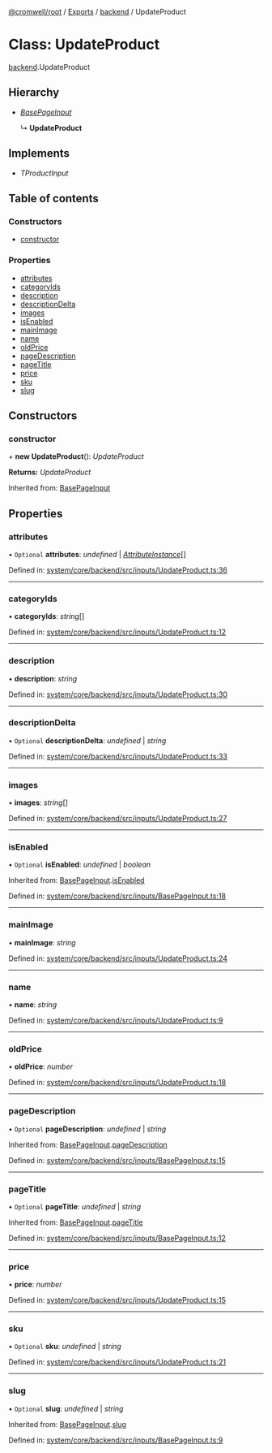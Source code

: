 [@cromwell/root](../README.md) / [Exports](../modules.md) / [backend](../modules/backend.md) / UpdateProduct

# Class: UpdateProduct

[backend](../modules/backend.md).UpdateProduct

## Hierarchy

* [*BasePageInput*](backend.basepageinput.md)

  ↳ **UpdateProduct**

## Implements

* *TProductInput*

## Table of contents

### Constructors

- [constructor](backend.updateproduct.md#constructor)

### Properties

- [attributes](backend.updateproduct.md#attributes)
- [categoryIds](backend.updateproduct.md#categoryids)
- [description](backend.updateproduct.md#description)
- [descriptionDelta](backend.updateproduct.md#descriptiondelta)
- [images](backend.updateproduct.md#images)
- [isEnabled](backend.updateproduct.md#isenabled)
- [mainImage](backend.updateproduct.md#mainimage)
- [name](backend.updateproduct.md#name)
- [oldPrice](backend.updateproduct.md#oldprice)
- [pageDescription](backend.updateproduct.md#pagedescription)
- [pageTitle](backend.updateproduct.md#pagetitle)
- [price](backend.updateproduct.md#price)
- [sku](backend.updateproduct.md#sku)
- [slug](backend.updateproduct.md#slug)

## Constructors

### constructor

\+ **new UpdateProduct**(): *UpdateProduct*

**Returns:** *UpdateProduct*

Inherited from: [BasePageInput](backend.basepageinput.md)

## Properties

### attributes

• `Optional` **attributes**: *undefined* \| [*AttributeInstance*](backend.attributeinstance.md)[]

Defined in: [system/core/backend/src/inputs/UpdateProduct.ts:36](https://github.com/CromwellCMS/Cromwell/blob/b0001b2/system/core/backend/src/inputs/UpdateProduct.ts#L36)

___

### categoryIds

• **categoryIds**: *string*[]

Defined in: [system/core/backend/src/inputs/UpdateProduct.ts:12](https://github.com/CromwellCMS/Cromwell/blob/b0001b2/system/core/backend/src/inputs/UpdateProduct.ts#L12)

___

### description

• **description**: *string*

Defined in: [system/core/backend/src/inputs/UpdateProduct.ts:30](https://github.com/CromwellCMS/Cromwell/blob/b0001b2/system/core/backend/src/inputs/UpdateProduct.ts#L30)

___

### descriptionDelta

• `Optional` **descriptionDelta**: *undefined* \| *string*

Defined in: [system/core/backend/src/inputs/UpdateProduct.ts:33](https://github.com/CromwellCMS/Cromwell/blob/b0001b2/system/core/backend/src/inputs/UpdateProduct.ts#L33)

___

### images

• **images**: *string*[]

Defined in: [system/core/backend/src/inputs/UpdateProduct.ts:27](https://github.com/CromwellCMS/Cromwell/blob/b0001b2/system/core/backend/src/inputs/UpdateProduct.ts#L27)

___

### isEnabled

• `Optional` **isEnabled**: *undefined* \| *boolean*

Inherited from: [BasePageInput](backend.basepageinput.md).[isEnabled](backend.basepageinput.md#isenabled)

Defined in: [system/core/backend/src/inputs/BasePageInput.ts:18](https://github.com/CromwellCMS/Cromwell/blob/b0001b2/system/core/backend/src/inputs/BasePageInput.ts#L18)

___

### mainImage

• **mainImage**: *string*

Defined in: [system/core/backend/src/inputs/UpdateProduct.ts:24](https://github.com/CromwellCMS/Cromwell/blob/b0001b2/system/core/backend/src/inputs/UpdateProduct.ts#L24)

___

### name

• **name**: *string*

Defined in: [system/core/backend/src/inputs/UpdateProduct.ts:9](https://github.com/CromwellCMS/Cromwell/blob/b0001b2/system/core/backend/src/inputs/UpdateProduct.ts#L9)

___

### oldPrice

• **oldPrice**: *number*

Defined in: [system/core/backend/src/inputs/UpdateProduct.ts:18](https://github.com/CromwellCMS/Cromwell/blob/b0001b2/system/core/backend/src/inputs/UpdateProduct.ts#L18)

___

### pageDescription

• `Optional` **pageDescription**: *undefined* \| *string*

Inherited from: [BasePageInput](backend.basepageinput.md).[pageDescription](backend.basepageinput.md#pagedescription)

Defined in: [system/core/backend/src/inputs/BasePageInput.ts:15](https://github.com/CromwellCMS/Cromwell/blob/b0001b2/system/core/backend/src/inputs/BasePageInput.ts#L15)

___

### pageTitle

• `Optional` **pageTitle**: *undefined* \| *string*

Inherited from: [BasePageInput](backend.basepageinput.md).[pageTitle](backend.basepageinput.md#pagetitle)

Defined in: [system/core/backend/src/inputs/BasePageInput.ts:12](https://github.com/CromwellCMS/Cromwell/blob/b0001b2/system/core/backend/src/inputs/BasePageInput.ts#L12)

___

### price

• **price**: *number*

Defined in: [system/core/backend/src/inputs/UpdateProduct.ts:15](https://github.com/CromwellCMS/Cromwell/blob/b0001b2/system/core/backend/src/inputs/UpdateProduct.ts#L15)

___

### sku

• `Optional` **sku**: *undefined* \| *string*

Defined in: [system/core/backend/src/inputs/UpdateProduct.ts:21](https://github.com/CromwellCMS/Cromwell/blob/b0001b2/system/core/backend/src/inputs/UpdateProduct.ts#L21)

___

### slug

• `Optional` **slug**: *undefined* \| *string*

Inherited from: [BasePageInput](backend.basepageinput.md).[slug](backend.basepageinput.md#slug)

Defined in: [system/core/backend/src/inputs/BasePageInput.ts:9](https://github.com/CromwellCMS/Cromwell/blob/b0001b2/system/core/backend/src/inputs/BasePageInput.ts#L9)
